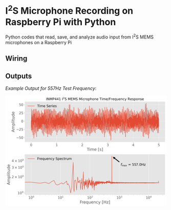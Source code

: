# I<sup>2</sup>S Microphone Recording on Raspberry Pi with Python
Python codes that read, save, and analyze audio input from I<sup>2</sup>S MEMS microphones on a Raspberry Pi

## Wiring

## Outputs

*Example Output for 557Hz Test Frequency*:

![I2S Mono Test](./image_repo/I2S_time_series_fft_plot_white.png)
